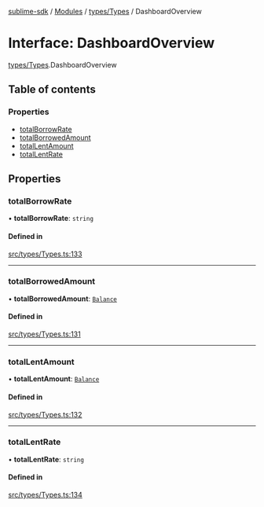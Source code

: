 [sublime-sdk](../README.md) / [Modules](../modules.md) / [types/Types](../modules/types_Types.md) / DashboardOverview

# Interface: DashboardOverview

[types/Types](../modules/types_Types.md).DashboardOverview

## Table of contents

### Properties

- [totalBorrowRate](types_Types.DashboardOverview.md#totalborrowrate)
- [totalBorrowedAmount](types_Types.DashboardOverview.md#totalborrowedamount)
- [totalLentAmount](types_Types.DashboardOverview.md#totallentamount)
- [totalLentRate](types_Types.DashboardOverview.md#totallentrate)

## Properties

### totalBorrowRate

• **totalBorrowRate**: `string`

#### Defined in

[src/types/Types.ts:133](https://github.com/sublime-finance/sublime-sdk/blob/1be39aa/src/types/Types.ts#L133)

___

### totalBorrowedAmount

• **totalBorrowedAmount**: [`Balance`](types_Types.Balance.md)

#### Defined in

[src/types/Types.ts:131](https://github.com/sublime-finance/sublime-sdk/blob/1be39aa/src/types/Types.ts#L131)

___

### totalLentAmount

• **totalLentAmount**: [`Balance`](types_Types.Balance.md)

#### Defined in

[src/types/Types.ts:132](https://github.com/sublime-finance/sublime-sdk/blob/1be39aa/src/types/Types.ts#L132)

___

### totalLentRate

• **totalLentRate**: `string`

#### Defined in

[src/types/Types.ts:134](https://github.com/sublime-finance/sublime-sdk/blob/1be39aa/src/types/Types.ts#L134)
